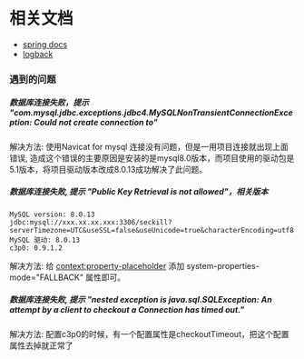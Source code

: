 # 相关文档

- [spring docs](https://docs.spring.io/spring/docs/4.1.7.RELEASE/spring-framework-reference/)
- [logback](http://logback.qos.cn/manual/configuration.html)


### 遇到的问题


##### 数据库连接失败，提示 "com.mysql.jdbc.exceptions.jdbc4.MySQLNonTransientConnectionException: Could not create connection to"
解决方法: 使用Navicat for mysql 连接没有问题，但是一用项目连接就出现上面错误, 造成这个错误的主要原因是安装的是mysql8.0版本，而项目使用的驱动包是5.1版本，将项目驱动版本改成8.0.13成功解决了此问题。


##### 数据库连接失败, 提示 "Public Key Retrieval is not allowed"，相关版本
````
MySQL version: 8.0.13 
jdbc:mysql://xxx.xx.xx.xxx:3306/seckill?serverTimezone=UTC&useSSL=false&useUnicode=true&characterEncoding=utf8
MySQL 驱动: 8.0.13
c3p0: 0.9.1.2
````
解决方法: 给 <context:property-placeholder> 添加 system-properties-mode="FALLBACK" 属性即可。


##### 数据库连接失败, 提示 "nested exception is java.sql.SQLException: An attempt by a client to checkout a Connection has timed out."
解决方法: 配置c3p0的时候，有一个配置属性是checkoutTimeout，把这个配置属性去掉就正常了
